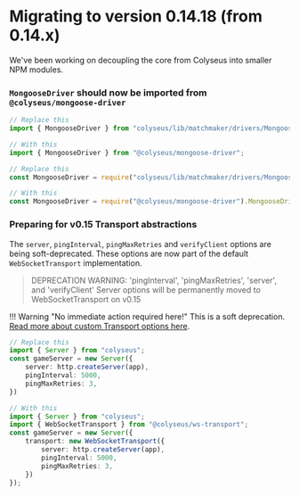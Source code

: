 # Migrating to version 0.14.18 (from 0.14.x)

We've been working on decoupling the core from Colyseus into smaller NPM modules.

### `MongooseDriver` should now be imported from `@colyseus/mongoose-driver`

```typescript fct_label="TypeScript"
// Replace this
import { MongooseDriver } from "colyseus/lib/matchmaker/drivers/MongooseDriver"

// With this
import { MongooseDriver } from "@colyseus/mongoose-driver";
```

```typescript fct_label="JavaScript"
// Replace this
const MongooseDriver = require("colyseus/lib/matchmaker/drivers/MongooseDriver").MongooseDriver;

// With this
const MongooseDriver = require("@colyseus/mongoose-driver").MongooseDriver;
```

### Preparing for v0.15 Transport abstractions

The `server`, `pingInterval`, `pingMaxRetries` and `verifyClient` options are being soft-deprecated. These options are now part of the default `WebSocketTransport` implementation.

> DEPRECATION WARNING: 'pingInterval', 'pingMaxRetries', 'server', and 'verifyClient' Server options will be permanently moved to WebSocketTransport on v0.15

!!! Warning "No immediate action required here!"
    This is a soft deprecation. [Read more about custom Transport options here](/server/transport).

```typescript fct_label="TypeScript"
// Replace this
import { Server } from "colyseus";
const gameServer = new Server({
    server: http.createServer(app),
    pingInterval: 5000,
    pingMaxRetries: 3,
})

// With this
import { Server } from "colyseus";
import { WebSocketTransport } from "@colyseus/ws-transport";
const gameServer = new Server({
    transport: new WebSocketTransport({
        server: http.createServer(app),
        pingInterval: 5000,
        pingMaxRetries: 3,
    })
});
```
